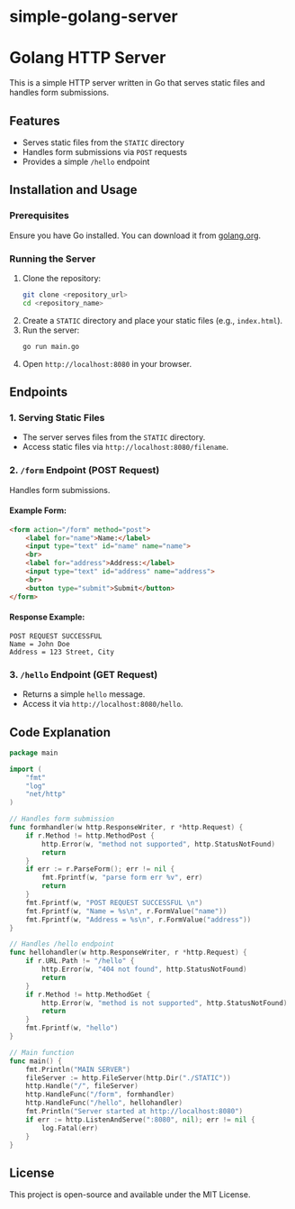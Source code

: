 # simple-golang-server
# Golang HTTP Server

This is a simple HTTP server written in Go that serves static files and handles form submissions.

## Features
- Serves static files from the `STATIC` directory
- Handles form submissions via `POST` requests
- Provides a simple `/hello` endpoint

## Installation and Usage
### Prerequisites
Ensure you have Go installed. You can download it from [golang.org](https://golang.org/dl/).

### Running the Server
1. Clone the repository:
   ```sh
   git clone <repository_url>
   cd <repository_name>
   ```
2. Create a `STATIC` directory and place your static files (e.g., `index.html`).
3. Run the server:
   ```sh
   go run main.go
   ```
4. Open `http://localhost:8080` in your browser.

## Endpoints
### 1. Serving Static Files
- The server serves files from the `STATIC` directory.
- Access static files via `http://localhost:8080/filename`.

### 2. `/form` Endpoint (POST Request)
Handles form submissions.
#### Example Form:
```html
<form action="/form" method="post">
    <label for="name">Name:</label>
    <input type="text" id="name" name="name">
    <br>
    <label for="address">Address:</label>
    <input type="text" id="address" name="address">
    <br>
    <button type="submit">Submit</button>
</form>
```
#### Response Example:
```
POST REQUEST SUCCESSFUL
Name = John Doe
Address = 123 Street, City
```

### 3. `/hello` Endpoint (GET Request)
- Returns a simple `hello` message.
- Access it via `http://localhost:8080/hello`.

## Code Explanation
```go
package main

import (
    "fmt"
    "log"
    "net/http"
)

// Handles form submission
func formhandler(w http.ResponseWriter, r *http.Request) {
    if r.Method != http.MethodPost {
        http.Error(w, "method not supported", http.StatusNotFound)
        return
    }
    if err := r.ParseForm(); err != nil {
        fmt.Fprintf(w, "parse form err %v", err)
        return
    }
    fmt.Fprintf(w, "POST REQUEST SUCCESSFUL \n")
    fmt.Fprintf(w, "Name = %s\n", r.FormValue("name"))
    fmt.Fprintf(w, "Address = %s\n", r.FormValue("address"))
}

// Handles /hello endpoint
func hellohandler(w http.ResponseWriter, r *http.Request) {
    if r.URL.Path != "/hello" {
        http.Error(w, "404 not found", http.StatusNotFound)
        return
    }
    if r.Method != http.MethodGet {
        http.Error(w, "method is not supported", http.StatusNotFound)
        return
    }
    fmt.Fprintf(w, "hello")
}

// Main function
func main() {
    fmt.Println("MAIN SERVER")
    fileServer := http.FileServer(http.Dir("./STATIC"))
    http.Handle("/", fileServer)
    http.HandleFunc("/form", formhandler)
    http.HandleFunc("/hello", hellohandler)
    fmt.Println("Server started at http://localhost:8080")
    if err := http.ListenAndServe(":8080", nil); err != nil {
        log.Fatal(err)
    }
}
```

## License
This project is open-source and available under the MIT License.

